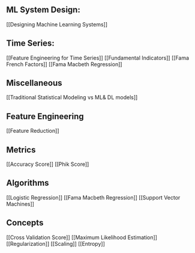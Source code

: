 ## ML System Design:
[[Designing Machine Learning Systems]]

## Time Series:
[[Feature Engineering for Time Series]]
[[Fundamental Indicators]]
[[Fama French Factors]]
[[Fama Macbeth Regression]]

## Miscellaneous
[[Traditional Statistical Modeling vs ML& DL models]]

## Feature Engineering
[[Feature Reduction]]


## Metrics
[[Accuracy Score]]
[[Phik Score]]

## Algorithms
[[Logistic Regression]]
[[Fama Macbeth Regression]]
[[Support Vector Machines]]

## Concepts
[[Cross Validation Score]]
[[Maximum Likelihood Estimation]]
[[Regularization]]
[[Scaling]]
[[Entropy]]



